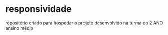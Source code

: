 # responsividade
repositório criado para hospedar o projeto desenvolvido na turma do 2 ANO ensino médio 
